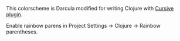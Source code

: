 This colorscheme is Darcula modified for writing Clojure with [Cursive plugin](http://cursiveclojure.com).

Enable rainbow parens in Project Settings → Clojure → Rainbow parentheses.
